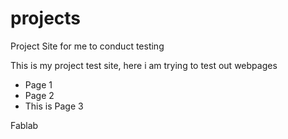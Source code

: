 # projects
Project Site for me to conduct testing 

This is my project test site, here i am trying to test out webpages 
- Page 1
- Page 2
- This is Page 3

Fablab
